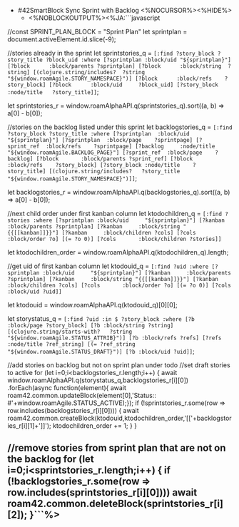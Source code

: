 - #42SmartBlock Sync Sprint with Backlog <%NOCURSOR%><%HIDE%>
    - <%NOBLOCKOUTPUT%><%JA:```javascript

//const SPRINT_PLAN_BLOCK = "Sprint Plan"
let sprintplan = document.activeElement.id.slice(-9);

//stories already in the sprint
let sprintstories_q = `[:find ?story_block ?story_title ?block_uid
			            :where [?sprintplan :block/uid "${sprintplan}"]
					           [?block      :block/parents ?sprintplan]
					           [?block      :block/string  ?string]
					           [(clojure.string/includes?  ?string "${window.roamAgile.STORY_NAMESPACE}")]
					           [?block      :block/refs    ?story_block]
							   [?block      :block/uid     ?block_uid]
							   [?story_block :node/title   ?story_title]]`;

let sprintstories_r = window.roamAlphaAPI.q(sprintstories_q).sort((a, b) => a[0] - b[0]);

//stories on the backlog listed under this sprint
let backlogstories_q = `[:find ?story_block ?story_title
			            :where [?sprintplan  :block/uid     "${sprintplan}"]
					           [?sprintplan  :block/page    ?sprintpage]
							   [?sprint_ref  :block/refs    ?sprintpage]
							   [?backlog     :node/title    "${window.roamAgile.BACKLOG_PAGE}"]
					           [?sprint_ref  :block/page    ?backlog]
							   [?block       :block/parents ?sprint_ref]
					           [?block       :block/refs    ?story_block]
					           [?story_block :node/title    ?story_title]
					           [(clojure.string/includes?   ?story_title "${window.roamAgile.STORY_NAMESPACE}")]]`;

let backlogstories_r = window.roamAlphaAPI.q(backlogstories_q).sort((a, b) => a[0] - b[0]);

//next child order under first kanban column
let ktodochildren_q = `[:find ?stories
				        :where [?sprintplan :block/uid     "${sprintplan}"]
					           [?kanban     :block/parents ?sprintplan]
					           [?kanban     :block/string "{{[[kanban]]}}"]
					           [?kanban     :block/children ?cols]
       				           [?cols       :block/order ?o]
		       			       [(= ?o 0)]
				       	       [?cols       :block/children ?stories]]`

let ktodochildren_order = window.roamAlphaAPI.q(ktodochildren_q).length;

//get uid of first kanban column
let ktodouid_q = `[:find ?uid
				   :where [?sprintplan :block/uid     "${sprintplan}"]
					      [?kanban     :block/parents ?sprintplan]
					      [?kanban     :block/string "{{[[kanban]]}}"]
					      [?kanban     :block/children ?cols]
       				      [?cols       :block/order ?o]
		       		      [(= ?o 0)]
						  [?cols       :block/uid ?uid]]`

let ktodouid = window.roamAlphaAPI.q(ktodouid_q)[0][0];

let storystatus_q = `[:find ?uid
					 :in $ ?story_block
					 :where [?b :block/page ?story_block]
						    [?b :block/string ?string]
							[(clojure.string/starts-with?   ?string "${window.roamAgile.STATUS_ATTRIB}")]
						    [?b :block/refs ?refs]
							[?refs :node/title ?ref_string]
							[(= ?ref_string "${window.roamAgile.STATUS_DRAFT}")]
							[?b :block/uid ?uid]]`;

//add stories on backlog but not on sprint plan under todo
//set draft stories to active
for (let i=0;i<backlogstories_r.length;i++) {
  await window.roamAlphaAPI.q(storystatus_q,backlogstories_r[i][0])
    	.forEach(async function(element){ await roam42.common.updateBlock(element[0],'Status:: #'+window.roamAgile.STATUS_ACTIVE);});
  if (!sprintstories_r.some(row => row.includes(backlogstories_r[i][0]))) {
    await roam42.common.createBlock(ktodouid,ktodochildren_order,'[['+backlogstories_r[i][1]+']]');
    ktodochildren_order += 1;
  }
}

//remove stories from sprint plan that are not on the backlog
for (let i=0;i<sprintstories_r.length;i++) {
  if (!backlogstories_r.some(row => row.includes(sprintstories_r[i][0]))) 
    await roam42.common.deleteBlock(sprintstories_r[i][2]);
}```%>
- 
